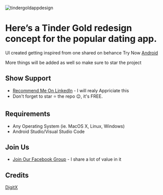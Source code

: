 ![tindergoldappdesign](https://user-images.githubusercontent.com/55942632/73542795-85756f00-445b-11ea-8aa9-913ec2075f53.png)

# Here’s a Tinder Gold redesign concept for the popular dating app.

UI created getting inspired from one shared on behance Try Now [Android](https://drive.google.com/file/d/1_FGwn8fwBixYfWuoXCf3uHU31OfVkECK/view?usp=sharing)

More things will be added as well so make sure to star the project

## Show Support
* [Recommend Me On LinkedIn](https://www.linkedin.com/in/lamsanskar/) - I will realy Appriciate this
* Don't forget to star ⭐ the repo 😉, it's FREE.

## Requirements
- Any Operating System (ie. MacOS X, Linux, Windows)
- Android Studio/Visual Studio Code

## Join Us
* [Join Our Facebook Group](https://www.facebook.com/groups/519517995532897/) - I share a lot of value in it

## Credits
[DigitX](https://www.behance.net/gallery/80061363/Social-media-DIGITX)

